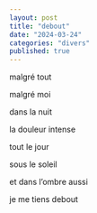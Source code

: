 ```yaml
---
layout: post
title: "debout"
date: "2024-03-24"
categories: "divers"
published: true
---
```


malgré tout  

malgré moi  

dans la nuit  

la douleur intense  

tout le jour  

sous le soleil  

et dans l’ombre aussi  

je me tiens debout  
